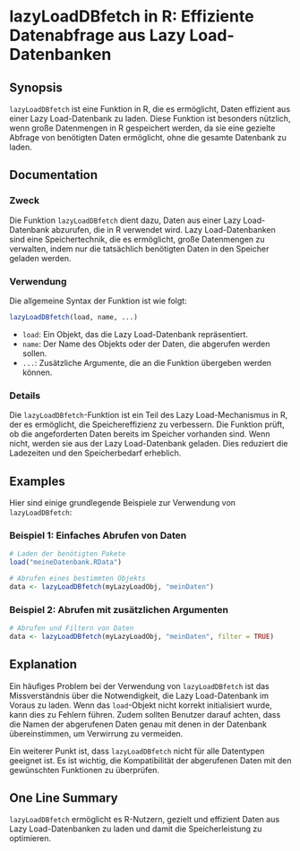 <!--
Meta Description: # lazyLoadDBfetch in R: Effiziente Datenabfrage aus Lazy Load-Datenbanken ## Synopsis `lazyLoadDBfetch` ist eine Funktion in R, die es ermöglicht, Dat...
Meta Keywords: die, load, lazyloaddbfetch, daten, der
-->

# lazyLoadDBfetch in R: Effiziente Datenabfrage aus Lazy Load-Datenbanken

## Synopsis
`lazyLoadDBfetch` ist eine Funktion in R, die es ermöglicht, Daten effizient aus einer Lazy Load-Datenbank zu laden. Diese Funktion ist besonders nützlich, wenn große Datenmengen in R gespeichert werden, da sie eine gezielte Abfrage von benötigten Daten ermöglicht, ohne die gesamte Datenbank zu laden.

## Documentation
### Zweck
Die Funktion `lazyLoadDBfetch` dient dazu, Daten aus einer Lazy Load-Datenbank abzurufen, die in R verwendet wird. Lazy Load-Datenbanken sind eine Speichertechnik, die es ermöglicht, große Datenmengen zu verwalten, indem nur die tatsächlich benötigten Daten in den Speicher geladen werden.

### Verwendung
Die allgemeine Syntax der Funktion ist wie folgt:

```R
lazyLoadDBfetch(load, name, ...)
```

- `load`: Ein Objekt, das die Lazy Load-Datenbank repräsentiert.
- `name`: Der Name des Objekts oder der Daten, die abgerufen werden sollen.
- `...`: Zusätzliche Argumente, die an die Funktion übergeben werden können.

### Details
Die `lazyLoadDBfetch`-Funktion ist ein Teil des Lazy Load-Mechanismus in R, der es ermöglicht, die Speichereffizienz zu verbessern. Die Funktion prüft, ob die angeforderten Daten bereits im Speicher vorhanden sind. Wenn nicht, werden sie aus der Lazy Load-Datenbank geladen. Dies reduziert die Ladezeiten und den Speicherbedarf erheblich.

## Examples
Hier sind einige grundlegende Beispiele zur Verwendung von `lazyLoadDBfetch`:

### Beispiel 1: Einfaches Abrufen von Daten
```R
# Laden der benötigten Pakete
load("meineDatenbank.RData")

# Abrufen eines bestimmten Objekts
data <- lazyLoadDBfetch(myLazyLoadObj, "meinDaten")
```

### Beispiel 2: Abrufen mit zusätzlichen Argumenten
```R
# Abrufen und Filtern von Daten
data <- lazyLoadDBfetch(myLazyLoadObj, "meinDaten", filter = TRUE)
```

## Explanation
Ein häufiges Problem bei der Verwendung von `lazyLoadDBfetch` ist das Missverständnis über die Notwendigkeit, die Lazy Load-Datenbank im Voraus zu laden. Wenn das `load`-Objekt nicht korrekt initialisiert wurde, kann dies zu Fehlern führen. Zudem sollten Benutzer darauf achten, dass die Namen der abgerufenen Daten genau mit denen in der Datenbank übereinstimmen, um Verwirrung zu vermeiden.

Ein weiterer Punkt ist, dass `lazyLoadDBfetch` nicht für alle Datentypen geeignet ist. Es ist wichtig, die Kompatibilität der abgerufenen Daten mit den gewünschten Funktionen zu überprüfen.

## One Line Summary
`lazyLoadDBfetch` ermöglicht es R-Nutzern, gezielt und effizient Daten aus Lazy Load-Datenbanken zu laden und damit die Speicherleistung zu optimieren.